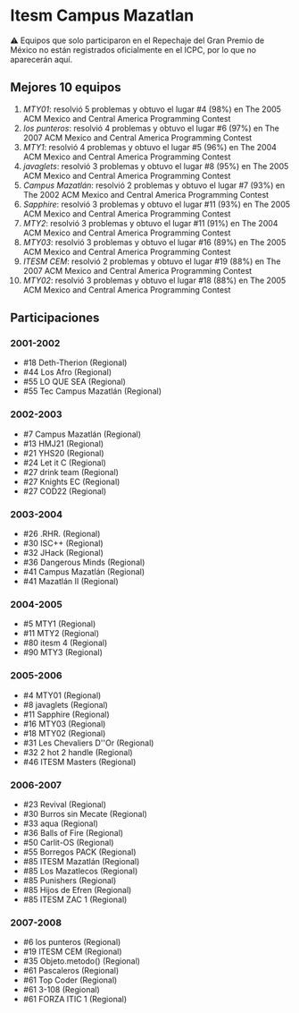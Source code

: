 # Itesm Campus Mazatlan

:warning: Equipos que solo participaron en el Repechaje del Gran Premio de México no están registrados oficialmente en el ICPC, por lo que no aparecerán aquí.

## Mejores 10 equipos

1. _MTY01_: resolvió 5 problemas y obtuvo el lugar #4 (98%) en The 2005 ACM Mexico and Central America Programming Contest
1. _los punteros_: resolvió 4 problemas y obtuvo el lugar #6 (97%) en The 2007 ACM Mexico and Central America Programming Contest
1. _MTY1_: resolvió 4 problemas y obtuvo el lugar #5 (96%) en The 2004 ACM Mexico and Central America Programming Contest
1. _javaglets_: resolvió 3 problemas y obtuvo el lugar #8 (95%) en The 2005 ACM Mexico and Central America Programming Contest
1. _Campus Mazatlán_: resolvió 2 problemas y obtuvo el lugar #7 (93%) en The 2002 ACM Mexico and Central America Programming Contest
1. _Sapphire_: resolvió 3 problemas y obtuvo el lugar #11 (93%) en The 2005 ACM Mexico and Central America Programming Contest
1. _MTY2_: resolvió 3 problemas y obtuvo el lugar #11 (91%) en The 2004 ACM Mexico and Central America Programming Contest
1. _MTY03_: resolvió 3 problemas y obtuvo el lugar #16 (89%) en The 2005 ACM Mexico and Central America Programming Contest
1. _ITESM CEM_: resolvió 2 problemas y obtuvo el lugar #19 (88%) en The 2007 ACM Mexico and Central America Programming Contest
1. _MTY02_: resolvió 3 problemas y obtuvo el lugar #18 (88%) en The 2005 ACM Mexico and Central America Programming Contest

## Participaciones

### 2001-2002

- #18 Deth-Therion (Regional)
- #44 Los Afro (Regional)
- #55 LO QUE SEA (Regional)
- #55 Tec Campus Mazatlán (Regional)

### 2002-2003

- #7 Campus Mazatlán (Regional)
- #13 HMJ21 (Regional)
- #21 YHS20 (Regional)
- #24 Let it C (Regional)
- #27 drink team (Regional)
- #27 Knights EC (Regional)
- #27 COD22 (Regional)

### 2003-2004

- #26 .RHR. (Regional)
- #30 ISC++ (Regional)
- #32 JHack (Regional)
- #36 Dangerous Minds (Regional)
- #41 Campus Mazatlán (Regional)
- #41 Mazatlán II (Regional)

### 2004-2005

- #5 MTY1 (Regional)
- #11 MTY2 (Regional)
- #80 itesm 4 (Regional)
- #90 MTY3 (Regional)

### 2005-2006

- #4 MTY01 (Regional)
- #8 javaglets (Regional)
- #11 Sapphire (Regional)
- #16 MTY03 (Regional)
- #18 MTY02 (Regional)
- #31 Les Chevaliers D''Or (Regional)
- #32 2 hot 2 handle (Regional)
- #46 ITESM Masters (Regional)

### 2006-2007

- #23 Revival (Regional)
- #30 Burros sin Mecate (Regional)
- #33 aqua (Regional)
- #36 Balls of Fire (Regional)
- #50 Carlit-OS (Regional)
- #55 Borregos PACK (Regional)
- #85 ITESM Mazatlán (Regional)
- #85 Los Mazatlecos (Regional)
- #85 Punishers (Regional)
- #85 Hijos de Efren (Regional)
- #85 ITESM ZAC 1 (Regional)

### 2007-2008

- #6 los punteros (Regional)
- #19 ITESM CEM (Regional)
- #35 Objeto.metodo() (Regional)
- #61 Pascaleros (Regional)
- #61 Top Coder (Regional)
- #61 3-108 (Regional)
- #61 FORZA ITIC 1 (Regional)



